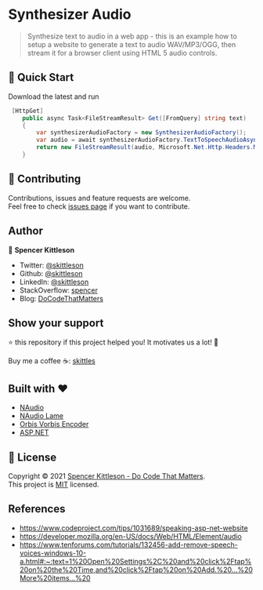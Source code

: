 ﻿# Synthesizer Audio
> Synthesize text to audio in a web app - this is an example how to setup a website to generate a text to audio WAV/MP3/OGG, then stream it for a browser client using HTML 5 audio controls.

<!-- ## ✨ Demo

![Demo gif](demo.gif) -->

## 🚀 Quick Start

Download the latest and run

```csharp
 [HttpGet]
    public async Task<FileStreamResult> Get([FromQuery] string text)
    {
        var synthesizerAudioFactory = new SynthesizerAudioFactory();
        var audio = await synthesizerAudioFactory.TextToSpeechAudioAsync(text, SynthesizerAudioFactory.AUDIO_FORMAT.MP3);
        return new FileStreamResult(audio, Microsoft.Net.Http.Headers.MediaTypeHeaderValue.Parse("audio/mpeg"));
    }
```

## 🤝 Contributing

Contributions, issues and feature requests are welcome.<br />
Feel free to check [issues page](https://github.com/skittleson/SpeakingWebApp/issues) if you want to contribute.<br />

## Author

👤 **Spencer Kittleson**

- Twitter: [@skittleson](https://twitter.com/skittleson)
- Github: [@skittleson](https://github.com/skittleson)
- LinkedIn: [@skittleson](https://www.linkedin.com/in/skittleson)
- StackOverflow: [spencer](https://stackoverflow.com/users/2414540/spencer)
- Blog: [DoCodeThatMatters](https://docodethatmatters.com)

## Show your support

⭐️ this repository if this project helped you! It motivates us a lot! 👋

Buy me a coffee ☕: <a href="https://www.buymeacoffee.com/skittles">skittles</a><br />

## Built with ♥

- [NAudio](https://github.com/naudio/NAudio)
- [NAudio Lame](https://github.com/Corey-M/NAudio.Lame)
- [Orbis Vorbis Encoder](https://github.com/SteveLillis/.NET-Ogg-Vorbis-Encoder)
- [ASP.NET](https://dotnet.microsoft.com/apps/aspnet)

## 📝 License

Copyright © 2021 [Spencer Kittleson - Do Code That Matters](https://DoCodeThatMatters.com). <br />
This project is [MIT](https://github.com/skittleson/GcodeController/blob/master/LICENSE) licensed.

## References 
 - https://www.codeproject.com/tips/1031689/speaking-asp-net-website
 - https://developer.mozilla.org/en-US/docs/Web/HTML/Element/audio
 - https://www.tenforums.com/tutorials/132456-add-remove-speech-voices-windows-10-a.html#:~:text=1%20Open%20Settings%2C%20and%20click%2Ftap%20on%20the%20Time,and%20click%2Ftap%20on%20Add.%20...%20More%20items...%20